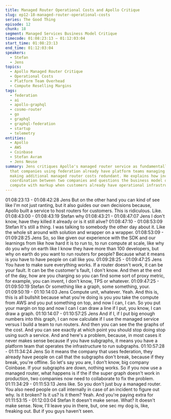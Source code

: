 ```yaml
---
title: Managed Router Operational Costs and Apollo Critique
slug: ep12-18-managed-router-operational-costs
series: The Good Thing
episode: 12
chunk: 18
segment: Managed Services Business Model Critique
timecode: 01:08:23:13 – 01:12:03:04
start_time: 01:08:23:13
end_time: 01:12:03:04
speakers:
  - Stefan
  - Jens
topics:
  - Apollo Managed Router Critique
  - Operational Costs
  - Platform Team Overhead
  - Compute Reselling Margins
tags:
  - federation
  - ai
  - apollo-graphql
  - cosmo-router
  - go
  - graphql
  - graphql-federation
  - startup
  - telemetry
entities:
  - Apollo
  - AWS
  - Coinbase
  - Stefan Avram
  - Jens Neuse
summary: Jens critiques Apollo's managed router service as fundamentally flawed, arguing
  that companies using federation already have platform teams managing subgraphs,
  making additional managed router costs redundant. He explains how incidents require
  coordination between two companies and questions the business model of reselling
  compute with markup when customers already have operational infrastructure.
---
```


01:08:23:13 - 01:08:42:28
Jens
But on the other hand you can kind of see like I'm not just ranting, but it also guides our own
decisions because, Apollo built a service to host routers for customers. This is ridiculous. Like.
01:08:43:00 - 01:08:43:19
Stefan
why
01:08:43:21 - 01:08:47:07
Jens
I don't know, have they killed it already or is it still alive?
01:08:47:10 - 01:08:53:09
Stefan
It's still a thing. I was talking to somebody the other day about it. Like the whole sit around with
solution and wrapper on a wrapper.
01:08:53:09 - 01:09:28:25
Jens
So, so like given our experience with the SDK and our learnings from like how hard it is to run
to, to run compute at scale, like why do you why on earth like I know they have more than 100
developers, but why on earth do you want to run routers for people? Because what it means is
you have to have people on call like you.
01:09:28:25 - 01:09:47:25
Jens
You have to make sure everything works. If a router doesn't work, it can be your fault. It can be
the customer's fault, I don't know. And then at the end of the day, how are you charging so you
can find some sort of proxy metric, for example, you can invent, I don't know, TPS or whatever.
01:09:47:25 - 01:09:50:19
Stefan
Or something like a graph, some something, your.
01:09:50:19 - 01:10:14:03
Jens
Compute unit, whatever. Yeah. And this is, this is all bullshit because what you're doing is you
you take the compute from AWS and you put something on top, and now I can, I can. So you
put your margin on top and now I can I can draw a line if I put, you know, I can draw a graph.
01:10:14:07 - 01:10:57:25
Jens
And if I, if I put big enough numbers into this graph, I can now calculate if I use the managed
service versus I build a team to run routers. And then you can see the the graphs of the cost.
And you can see exactly at which point you should stop doing stop using such a service. And
and here's a problem, because, in most cases it never makes sense because if you have
subgraphs, it means you have a platform team that operates the infrastructure to run subgraphs.
01:10:57:28 - 01:11:34:24
Jens
So it means the company that uses federation, they already have people on call that the
subgraphs don't break, because if they break, you're offline. So let's say you are, I don't know,
big company Coinbase. If your subgraphs are down, nothing works. So if you now use a
managed router, what happens is if the if the super graph doesn't work in production, two
companies now need to collaborate to fix the problem.
01:11:34:29 - 01:11:53:13
Jens
like.
So you don't just buy a managed router. You also need people on call internally in case of an
incident to figure out why. Is it broken? Is it us? Is it them? Yeah. And you're paying extra for
01:11:53:15 - 01:12:03:04
Stefan
It doesn't make sense. What? It doesn't make sense. Now, I'll leave you in there, but, one sec
my dog is, like, freaking out. But if you guys haven't seen.